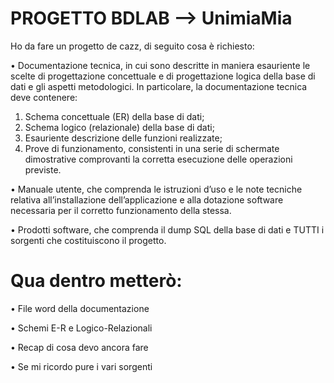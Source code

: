 # PROGETTO BDLAB --> UnimiaMia

Ho da fare un progetto de cazz, di seguito cosa è richiesto:

•	Documentazione tecnica, in cui sono descritte in maniera esauriente le scelte di progettazione concettuale e di progettazione logica della base di dati e gli aspetti metodologici. In particolare, la documentazione tecnica deve contenere:
1.	Schema concettuale (ER) della base di dati;
2.	Schema logico (relazionale) della base di dati;
3.	Esauriente descrizione delle funzioni realizzate;
4.	Prove di funzionamento, consistenti in una serie di schermate dimostrative comprovanti la corretta esecuzione delle operazioni previste.

•	Manuale utente, che comprenda le istruzioni d’uso e le note tecniche relativa all’installazione dell’applicazione e alla dotazione software necessaria per il corretto funzionamento della stessa.

•	Prodotti software, che comprenda il dump SQL della base di dati e TUTTI i sorgenti che costituiscono il progetto.


# Qua dentro metterò:

•	File word della documentazione

•	Schemi E-R e Logico-Relazionali

•	Recap di cosa devo ancora fare

•	Se mi ricordo pure i vari sorgenti
